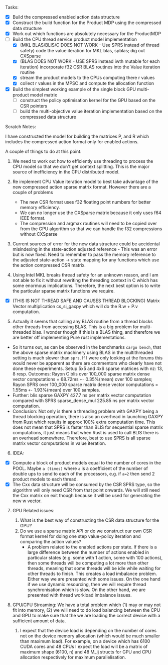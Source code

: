Tasks:
- [x] Build the compressed enabled action data structure
- [x] Construct the build function for the Product MDP using the compressed data structure
- [x] Work out which functions are absolutely necessary for the ProductMDP
- [ ] Build the CPU thread service product model implementation
    - [x] (MKL BLAS/BLIS/C DOES NOT WORK - Use SPRS instead of thread safety) code the value iteration for MKL blas, spblas; dig out CXSparse
    - [x] (BLAS DOES NOT WORK - USE SPRS instead iwth mutable for each iteration) incorporate f32 CSR BLAS routines into the Value iteration routine
    - [x] stream the product models to the CPUs computing there r values
    - [x] collect r values in the MPSC and compute the allocation function
- [x] Build the simplest working example of the single block GPU multi-product model matrix
    - [ ] construct the policy optimisation kernel for the GPU based on the CSR pointers
    - [ ] build the multi-objective value iteration implementation based on the compressed data structure

Scratch Notes:

I have constructed the model for building the matrices P, and R which includes the compressed action format
only for enabled actions. 

A couple of things to do at this point. 
1. We need to work out how to efficiently use threading to process the CPU model so that we don't get context splitting. This is the major source of inefficiency in the CPU distributed model. 

2. Re implement CPU Value iteration model to best take advantage of the new compressed action sparse matrix format. However there are a couple of problems
    - The new CSR format uses f32 floating point numbers for better memory efficiency. 
    - We can no longer use the CXSparse matrix because it only uses f64 IEEE format. 
    - The compression and argmax routines will need to be copied over from the GPU algorithm so that we can handle the f32 compressions without CXSparse

3. Current sources of error for the new data structure could be accidental misindexing in the state-action adjusted reference - This was an error but is now fixed. Need to remember to pass the memory reference to the adjusted state-action -> state mapping for any functions which use the action compressed CSR matrix. 

4. Using Intel MKL breaks thread safety for an unknown reason, and I am not able to fix it without rewriting the threading context in C which has some enormous implications. Therefore, the next best option is to write the particular sparse matrix functions we require.
- [X] (THIS IS NOT THREAD SAFE AND CAUSES THREAD BLOCKING) Matrix Vector multiplication cs_si_gaxpy which will do the R.w + P.v computation.

5. Actually it seems that calling any BLAS routine from a thread blocks other threads from accessing BLAS. This is a big problem  for multi-threaded blas. I wonder though if this is a BLAS thing, and therefore we are better off implementing Pure rust implementations.
- So it turns out, as can be observed in the benchmarks `cargo bench`, that the above sparse matrix machinery using BLAS in the multithreaded setting is much slower than `sprs`. If I were only looking at the forums this would never be apparent as there are commentors who clearly have not done these experiments. Setup 5x5 and 4x6 sparse matrices with nz: 13, 8 resp. Outcomes: Rayon C blis over 100_000 sparse matrix dense vector computations = 68.72ms `+-` 0.35%(mean) over 100 samples; Rayon SPRS over 100_000 sparse matrix dense vector computations = 1.55ms `+-` 1.93%(mean) over 100 samples. 
- Further: blis sparse GAXPY 427.7 ns per matrix vector computation compared with SPRS sparse_dense_mul 225.85 ns per matrix vector computation.
- Conclusion: Not only is there a threading problem with GAXPY being a thread blocking operation, there is also an overhead in launching GAXPY from Rust which results in approx 100% extra computation time. This does not mean that SPRS is faster than BLIS for sequential sparse matrix computations, it just means that when Rust is used to call BLIS there is an overhead somewhere. Therefore, best to use SPRS is all sparse matrix vector computations in value iteration. 

6. IDEA: 
- [x] Compute a block of product models equal to the number of cores in the POOL. Maybe `a (times)` where `a` is a coefficient of the number of double ups to send to each of the processors, e.g. if `a=2` then send 2 product models to each thread.
- [x] The Cxx data structure will be consumed by the CSR SPRS type, so the algorithm will only need CSR from that point onwards. We will still need the Cxx matrix on exit though because it will be used for generating the new w vector.

7. GPU Related issues:
    1. What is the best way of constructing the CSR data structure for the GPU?
    2. Do we use a sparse matrix API or do we construct our own CSR format kernel for doing one step value-policy iteration and comparing the action values?
        - A problem related to the enabled actions per state. If there is a large difference between the number of actions enabled in particular states (e.g. some with 1 action, some with 100 actions), then some threads will be computing a lot more than other threads, meaning that some threads will be idle while waiting for other threads to finish. This creates a load imbalance problem. Either way we are presented with some issues. On the one hand if we use dynamic resourcing, then we will require thread synchronisation which is slow. On the other hand, we are presented with thread workload imbalance issues. 

8. GPU/CPU Streaming:
We have a total problem which (1) may or may not fit into memory, (2) we will need to do load balancing between the CPU and GPU to make sure that the we are loading the correct device with a sufficient amount of data.
    1. I expect that the device load is depending on the number of cores not on the device memory allocation (which would be much smaller than maximum load). For example, on a device which has 6100 CUDA cores and 48 CPUs I expect the load will be a matrix of maximum shape (6100, n) and 48 M_ij structs for GPU and CPU allocation respectively for maximum parallelisation. 
